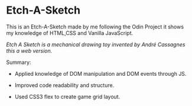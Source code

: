 # Etch-A-Sketch
This is an Etch-A-Sketch made by me following the Odin Project it shows my knowledge of HTML,CSS and Vanilla JavaScript. 

*Etch A Sketch is a mechanical drawing toy invented by André Cassagnes this a web version.* 

Summary: 

* Applied knowledge of DOM manipulation and DOM events through JS.

* Improved code readability and structure.

* Used CSS3 flex to create game grid layout.

